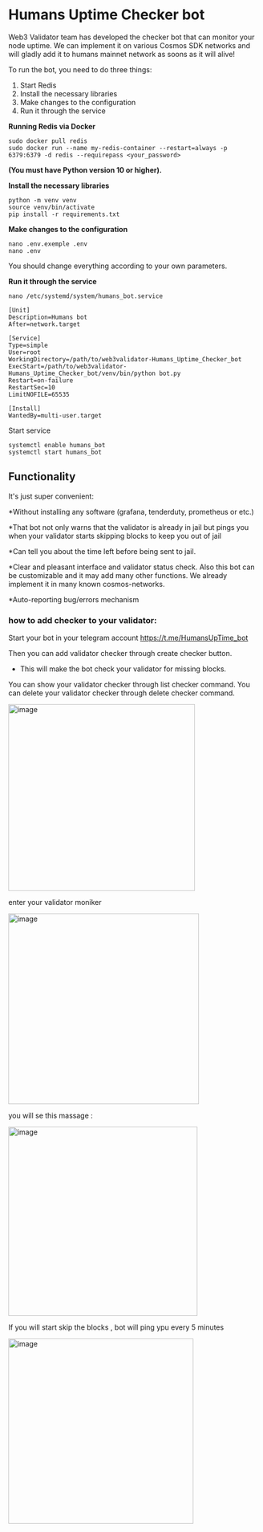# Humans Uptime Checker bot

Web3 Validator team has developed the checker bot that can monitor your node uptime. We can implement it on various Cosmos SDK networks and will gladly add it to humans mainnet network as soons as it will alive!

To run the bot, you need to do three things:

1) Start Redis
2) Install the necessary libraries
3) Make changes to the configuration
4) Run it through the service

**Running Redis via Docker**
```
sudo docker pull redis
sudo docker run --name my-redis-container --restart=always -p 6379:6379 -d redis --requirepass <your_password>

```

**(You must have Python version 10 or higher).**

**Install the necessary libraries**
```
python -m venv venv
source venv/bin/activate
pip install -r requirements.txt
```

**Make changes to the configuration**
```
nano .env.exemple .env
nano .env
```
You should change everything according to your own parameters.

**Run it through the service**
```
nano /etc/systemd/system/humans_bot.service
```
```
[Unit]
Description=Humans bot
After=network.target

[Service]
Type=simple
User=root
WorkingDirectory=/path/to/web3validator-Humans_Uptime_Checker_bot
ExecStart=/path/to/web3validator-Humans_Uptime_Checker_bot/venv/bin/python bot.py
Restart=on-failure
RestartSec=10
LimitNOFILE=65535

[Install]
WantedBy=multi-user.target
```

Start service
```
systemctl enable humans_bot
systemctl start humans_bot
```

## Functionality

It's just super convenient:

*Without installing any software (grafana, tenderduty, prometheus or etc.)

*That bot not only warns that the validator is already in jail but pings you when your validator starts skipping blocks to keep you out of jail

*Сan tell you about the time left before being sent to jail.

*Clear and pleasant interface and validator status check. Also this bot can be customizable and it may add many other functions. We already implement it in many known cosmos-networks.

*Auto-reporting bug/errors mechanism

### how to add checker to your validator:
Start your bot in your telegram account https://t.me/HumansUpTime_bot

Then you can add validator checker through create checker button. 
 - This will make the bot check your validator for missing blocks. 

You can show your validator checker through list checker command.
You can delete your validator checker through delete checker command.

<img width="372" alt="image" src="https://github.com/web3validator/web3validator-Humans_Uptime_Checker_bot/assets/59205554/1bb5020e-b739-423a-a286-eeee337bc4ee">

enter your validator moniker 

<img width="380" alt="image" src="https://github.com/web3validator/web3validator-Humans_Uptime_Checker_bot/assets/59205554/2b97dcaf-e323-4a8c-87ad-ae65a7fe7aae">

you will se this massage : 

<img width="377" alt="image" src="https://github.com/web3validator/web3validator-Humans_Uptime_Checker_bot/assets/59205554/6e91721f-e496-44eb-afa2-9ef4fab04f1c">

If you will start skip the blocks , bot will ping ypu every 5 minutes 

<img width="369" alt="image" src="https://github.com/web3validator/web3validator-Humans_Uptime_Checker_bot/assets/59205554/dd2d64fb-0c28-45ef-be13-88854b2ef16a">

